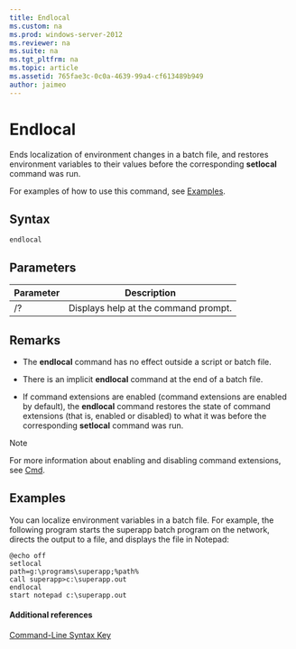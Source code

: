 ```yaml
---
title: Endlocal
ms.custom: na
ms.prod: windows-server-2012
ms.reviewer: na
ms.suite: na
ms.tgt_pltfrm: na
ms.topic: article
ms.assetid: 765fae3c-0c0a-4639-99a4-cf613489b949
author: jaimeo
---
```

# Endlocal
Ends localization of environment changes in a batch file, and restores environment variables to their values before the corresponding **setlocal** command was run.  
  
For examples of how to use this command, see [Examples](#BKMK_examples).  
  
## Syntax  
  
```  
endlocal  
```  
  
## Parameters  
  
|Parameter|Description|  
|-------------|---------------|  
|\/?|Displays help at the command prompt.|  
  
## Remarks  
  
-   The **endlocal** command has no effect outside a script or batch file.  
  
-   There is an implicit **endlocal** command at the end of a batch file.  
  
-   If command extensions are enabled \(command extensions are enabled by default\), the **endlocal** command restores the state of command extensions \(that is, enabled or disabled\) to what it was before the corresponding **setlocal** command was run.  
  
> [!NOTE]  
> For more information about enabling and disabling command extensions, see [Cmd](../Topic/Cmd.md).  
  
## <a name="BKMK_examples"></a>Examples  
You can localize environment variables in a batch file. For example, the following program starts the superapp batch program on the network, directs the output to a file, and displays the file in Notepad:  
  
```  
@echo off  
setlocal  
path=g:\programs\superapp;%path%  
call superapp>c:\superapp.out  
endlocal  
start notepad c:\superapp.out  
```  
  
#### Additional references  
[Command-Line Syntax Key](../Topic/Command-Line-Syntax-Key.md)  
  

